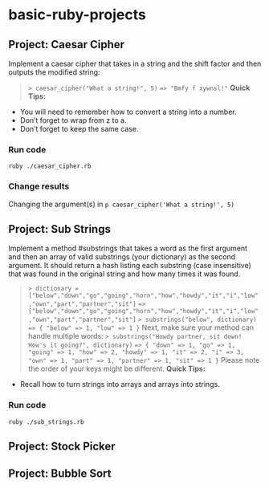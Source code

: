 # basic-ruby-projects

## Project: Caesar Cipher
Implement a caesar cipher that takes in a string and the shift factor and then outputs the modified string:
> `> caesar_cipher("What a string!", 5)`
> `=> "Bmfy f xywnsl!"`
**Quick Tips:**
- You will need to remember how to convert a string into a number.
- Don’t forget to wrap from z to a.
- Don’t forget to keep the same case.
### Run code
`ruby ./caesar_cipher.rb`
### Change results
Changing the argument(s) in `p caesar_cipher('What a string!', 5)`


## Project: Sub Strings
Implement a method #substrings that takes a word as the first argument and then an array of valid substrings (your dictionary) as the second argument. It should return a hash listing each substring (case insensitive) that was found in the original string and how many times it was found.
> `> dictionary = ["below","down","go","going","horn","how","howdy","it","i","low","own","part","partner","sit"]`
> `=> ["below","down","go","going","horn","how","howdy","it","i","low","own","part","partner","sit"]`
> `> substrings("below", dictionary)`
> `=> { "below" => 1, "low" => 1 }`
Next, make sure your method can handle multiple words:
> `> substrings("Howdy partner, sit down! How's it going?", dictionary)`
> `=> { "down" => 1, "go" => 1, "going" => 1, "how" => 2, "howdy" => 1, "it" => 2, "i" => 3, "own" => 1, "part" => 1, "partner" => 1, "sit" => 1 }`
Please note the order of your keys might be different.
**Quick Tips:**
- Recall how to turn strings into arrays and arrays into strings.
### Run code
`ruby ./sub_strings.rb`

## Project: Stock Picker


## Project: Bubble Sort